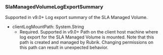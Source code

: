 ### SlaManagedVolumeLogExportSummary
Supported in v9.0+
  Log export summary of the SLA Managed Volume.

- clientLogMountPath: System.String
  - Required. Supported in v9.0+
  Path on the client host machine where log export for the SLA Managed Volume is mounted. Note that this path is created and managed by Rubrik. Changing permissions on this path can result in unexpected behavior.
